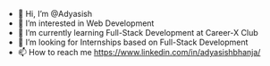 - 👋 Hi, I’m @Adyasish
- 👀 I’m interested in Web Development
- 🌱 I’m currently learning Full-Stack Development at Career-X Club
- 💞️ I’m looking for Internships based on Full-Stack Development
- 📫 How to reach me https://www.linkedin.com/in/adyasishbhanja/

<!---
Adyasish01/Adyasish01 is a ✨ special ✨ repository because its `README.md` (this file) appears on your GitHub profile.
You can click the Preview link to take a look at your changes.
--->
